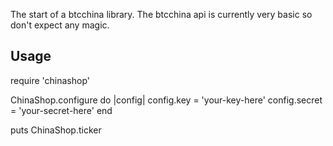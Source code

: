 The start of a btcchina library.  The btcchina api is currently very basic so don't expect any magic.

Usage
--------
require 'chinashop'

ChinaShop.configure do |config|
  config.key = 'your-key-here'
  config.secret = 'your-secret-here'
end

puts ChinaShop.ticker
